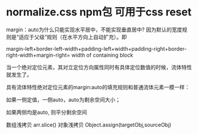 # normalize.css npm包 可用于css reset

margin：auto为什么只能实现水平居中，不能实现垂直居中?
因为默认的宽度规则是“适应于父级”规则（在水平方向上自动扩充）。即

margin-left+border-left-width+padding-left+width+padding-right+border-right-width+margin-right= width of containing block

当一个绝对定位元素，其对立定位方向属性同时有具体定位数值的时候，流体特性就发生了。

具有流体特性绝对定位元素的margin:auto的填充规则和普通流体元素一模一样：

如果一侧定值，一侧auto，auto为剩余空间大小；

如果两侧均是auto, 则平分剩余空间

数组浅拷贝 arr.slice()
对象浅拷贝 Object.assign(targetObj,sourceObj)
